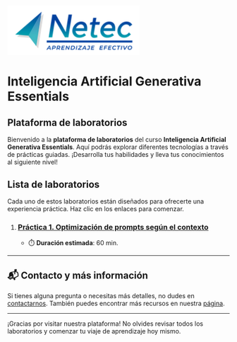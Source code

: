 <img src="images/neteclogo.png" alt="logo" width="300"/>

# Inteligencia Artificial Generativa Essentials

## Plataforma de laboratorios

Bienvenido a la **plataforma de laboratorios** del curso **Inteligencia Artificial Generativa Essentials**. Aquí podrás explorar diferentes tecnologías a través de prácticas guiadas. ¡Desarrolla tus habilidades y lleva tus conocimientos al siguiente nivel!

## Lista de laboratorios

Cada uno de estos laboratorios están diseñados para ofrecerte una experiencia práctica. Haz clic en los enlaces para comenzar.

01. ### [Práctica 1. Optimización de prompts según el contexto](./Capítulo2/README.md)
    - ⏱️ **Duración estimada**: 60 min.

---

## 📬 **Contacto y más información**

Si tienes alguna pregunta o necesitas más detalles, no dudes en [contactarnos](mailto:soporte@netec.com). También puedes encontrar más recursos en nuestra [página](https://netec.com).

---

¡Gracias por visitar nuestra plataforma! No olvides revisar todos los laboratorios y comenzar tu viaje de aprendizaje hoy mismo.
